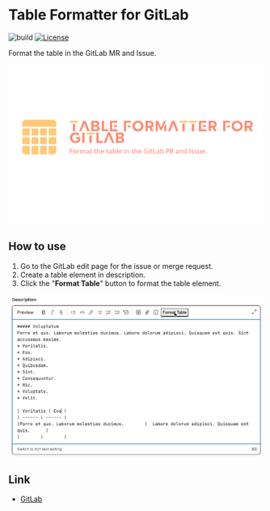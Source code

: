 # Table Formatter for GitLab

![build](https://github.com/ryohidaka/table-formatter-for-gitlab/workflows/Build/badge.svg)
[![License](https://img.shields.io/badge/license-MIT-blue.svg)](https://opensource.org/licenses/MIT)

Format the table in the GitLab MR and Issue.

![Brand Image](./assets/images/brand.png)

## How to use

1. Go to the GitLab edit page for the issue or merge request.
1. Create a table element in description.
1. Click the "**Format Table**" button to format the table element.

![How to use](./assets/images/sample.gif)

## Link

- [GitLab](https://about.gitlab.com/)
